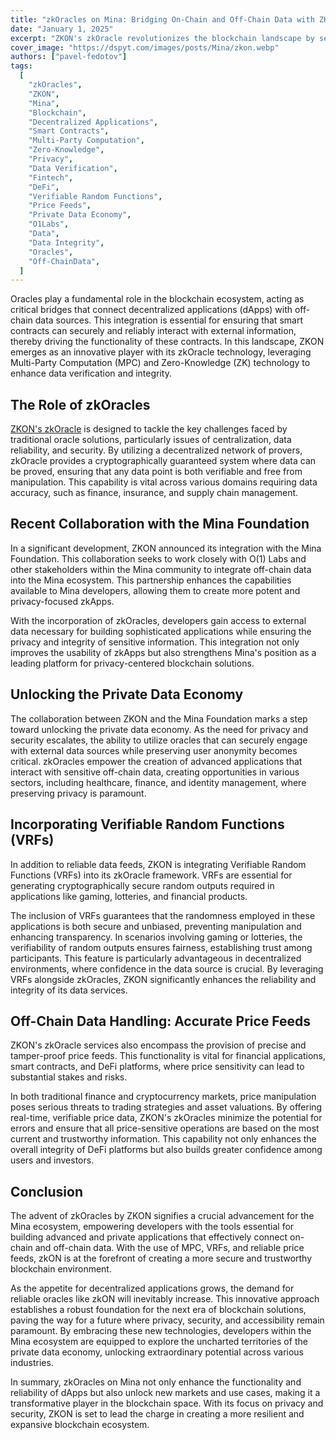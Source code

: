 ```yaml
---
title: "zkOracles on Mina: Bridging On-Chain and Off-Chain Data with ZK Technology"
date: "January 1, 2025"
excerpt: "ZKON's zkOracle revolutionizes the blockchain landscape by securely connecting decentralized applications to off-chain data through MPC and ZK methods."
cover_image: "https://dspyt.com/images/posts/Mina/zkon.webp"
authors: ["pavel-fedotov"]
tags:
  [
    "zkOracles",
    "ZKON",
    "Mina",
    "Blockchain",
    "Decentralized Applications",
    "Smart Contracts",
    "Multi-Party Computation",
    "Zero-Knowledge",
    "Privacy",
    "Data Verification",
    "Fintech",
    "DeFi",
    "Verifiable Random Functions",
    "Price Feeds",
    "Private Data Economy",
    "O1Labs",
    "Data",
    "Data Integrity",
    "Oracles",
    "Off-ChainData",
  ]
---
```


Oracles play a fundamental role in the blockchain ecosystem, acting as critical bridges that connect decentralized applications (dApps) with off-chain data sources. This integration is essential for ensuring that smart contracts can securely and reliably interact with external information, thereby driving the functionality of these contracts. In this landscape, ZKON emerges as an innovative player with its zkOracle technology, leveraging Multi-Party Computation (MPC) and Zero-Knowledge (ZK) technology to enhance data verification and integrity.

## The Role of zkOracles

[ZKON's zkOracle](https://www.zkon.xyz/) is designed to tackle the key challenges faced by traditional oracle solutions, particularly issues of centralization, data reliability, and security. By utilizing a decentralized network of provers, zkOracle provides a cryptographically guaranteed system where data can be proved, ensuring that any data point is both verifiable and free from manipulation. This capability is vital across various domains requiring data accuracy, such as finance, insurance, and supply chain management.

## Recent Collaboration with the Mina Foundation

In a significant development, ZKON announced its integration with the Mina Foundation. This collaboration seeks to work closely with O(1) Labs and other stakeholders within the Mina community to integrate off-chain data into the Mina ecosystem. This partnership enhances the capabilities available to Mina developers, allowing them to create more potent and privacy-focused zkApps.

With the incorporation of zkOracles, developers gain access to external data necessary for building sophisticated applications while ensuring the privacy and integrity of sensitive information. This integration not only improves the usability of zkApps but also strengthens Mina's position as a leading platform for privacy-centered blockchain solutions.

## Unlocking the Private Data Economy

The collaboration between ZKON and the Mina Foundation marks a step toward unlocking the private data economy. As the need for privacy and security escalates, the ability to utilize oracles that can securely engage with external data sources while preserving user anonymity becomes critical. zkOracles empower the creation of advanced applications that interact with sensitive off-chain data, creating opportunities in various sectors, including healthcare, finance, and identity management, where preserving privacy is paramount.

## Incorporating Verifiable Random Functions (VRFs)

In addition to reliable data feeds, ZKON is integrating Verifiable Random Functions (VRFs) into its zkOracle framework. VRFs are essential for generating cryptographically secure random outputs required in applications like gaming, lotteries, and financial products.

The inclusion of VRFs guarantees that the randomness employed in these applications is both secure and unbiased, preventing manipulation and enhancing transparency. In scenarios involving gaming or lotteries, the verifiability of random outputs ensures fairness, establishing trust among participants. This feature is particularly advantageous in decentralized environments, where confidence in the data source is crucial. By leveraging VRFs alongside zkOracles, ZKON significantly enhances the reliability and integrity of its data services.

## Off-Chain Data Handling: Accurate Price Feeds

ZKON's zkOracle services also encompass the provision of precise and tamper-proof price feeds. This functionality is vital for financial applications, smart contracts, and DeFi platforms, where price sensitivity can lead to substantial stakes and risks.

In both traditional finance and cryptocurrency markets, price manipulation poses serious threats to trading strategies and asset valuations. By offering real-time, verifiable price data, ZKON's zkOracles minimize the potential for errors and ensure that all price-sensitive operations are based on the most current and trustworthy information. This capability not only enhances the overall integrity of DeFi platforms but also builds greater confidence among users and investors.

## Conclusion

The advent of zkOracles by ZKON signifies a crucial advancement for the Mina ecosystem, empowering developers with the tools essential for building advanced and private applications that effectively connect on-chain and off-chain data. With the use of MPC, VRFs, and reliable price feeds, zkON is at the forefront of creating a more secure and trustworthy blockchain environment.

As the appetite for decentralized applications grows, the demand for reliable oracles like zkON will inevitably increase. This innovative approach establishes a robust foundation for the next era of blockchain solutions, paving the way for a future where privacy, security, and accessibility remain paramount. By embracing these new technologies, developers within the Mina ecosystem are equipped to explore the uncharted territories of the private data economy, unlocking extraordinary potential across various industries.

In summary, zkOracles on Mina not only enhance the functionality and reliability of dApps but also unlock new markets and use cases, making it a transformative player in the blockchain space. With its focus on privacy and security, ZKON is set to lead the charge in creating a more resilient and expansive blockchain ecosystem.
